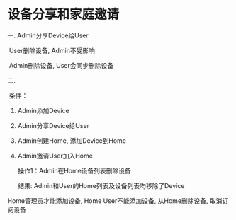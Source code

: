 #	设备分享和家庭邀请

一.	Admin分享Device给User

​		User删除设备, Admin不受影响

​		Admin删除设备, User会同步删除设备

二.	

​	条件：

 1. Admin添加Device

 2. Admin分享Device给User

 3. Admin创建Home, 添加Device到Home

 4. Admin邀请User加入Home

    操作1：Admin在Home设备列表删除设备

    结果: Admin和User的Home列表及设备列表均移除了Device





Home管理员才能添加设备, Home User不能添加设备, 从Home删除设备, 取消订阅设备 


